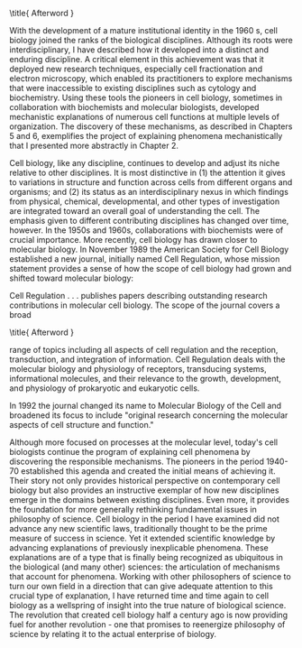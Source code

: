 \title{
Afterword
}

With the development of a mature institutional identity in the 1960 s, cell biology joined the ranks of the biological disciplines. Although its roots were interdisciplinary, I have described how it developed into a distinct and enduring discipline. A critical element in this achievement was that it deployed new research techniques, especially cell fractionation and electron microscopy, which enabled its practitioners to explore mechanisms that were inaccessible to existing disciplines such as cytology and biochemistry. Using these tools the pioneers in cell biology, sometimes in collaboration with biochemists and molecular biologists, developed mechanistic explanations of numerous cell functions at multiple levels of organization. The discovery of these mechanisms, as described in Chapters 5 and 6, exemplifies the project of explaining phenomena mechanistically that I presented more abstractly in Chapter 2.

Cell biology, like any discipline, continues to develop and adjust its niche relative to other disciplines. It is most distinctive in (1) the attention it gives to variations in structure and function across cells from different organs and organisms; and (2) its status as an interdisciplinary nexus in which findings from physical, chemical, developmental, and other types of investigation are integrated toward an overall goal of understanding the cell. The emphasis given to different contributing disciplines has changed over time, however. In the 1950s and 1960s, collaborations with biochemists were of crucial importance. More recently, cell biology has drawn closer to molecular biology. In November 1989 the American Society for Cell Biology established a new journal, initially named Cell Regulation, whose mission statement provides a sense of how the scope of cell biology had grown and shifted toward molecular biology:

Cell Regulation . . . publishes papers describing outstanding research contributions in molecular cell biology. The scope of the journal covers a broad

\title{
Afterword
}

range of topics including all aspects of cell regulation and the reception, transduction, and integration of information. Cell Regulation deals with the molecular biology and physiology of receptors, transducing systems, informational molecules, and their relevance to the growth, development, and physiology of prokaryotic and eukaryotic cells.

In 1992 the journal changed its name to Molecular Biology of the Cell and broadened its focus to include "original research concerning the molecular aspects of cell structure and function."

Although more focused on processes at the molecular level, today's cell biologists continue the program of explaining cell phenomena by discovering the responsible mechanisms. The pioneers in the period 1940-70 established this agenda and created the initial means of achieving it. Their story not only provides historical perspective on contemporary cell biology but also provides an instructive exemplar of how new disciplines emerge in the domains between existing disciplines. Even more, it provides the foundation for more generally rethinking fundamental issues in philosophy of science. Cell biology in the period I have examined did not advance any new scientific laws, traditionally thought to be the prime measure of success in science. Yet it extended scientific knowledge by advancing explanations of previously inexplicable phenomena. These explanations are of a type that is finally being recognized as ubiquitous in the biological (and many other) sciences: the articulation of mechanisms that account for phenomena. Working with other philosophers of science to turn our own field in a direction that can give adequate attention to this crucial type of explanation, I have returned time and time again to cell biology as a wellspring of insight into the true nature of biological science. The revolution that created cell biology half a century ago is now providing fuel for another revolution - one that promises to reenergize philosophy of science by relating it to the actual enterprise of biology.

